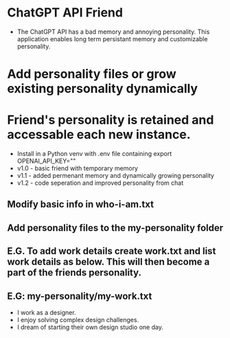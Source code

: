 # ChatGPT API Friend
* The ChatGPT API has a bad memory and annoying personality. This application enables long term persistant memory and customizable personality. 
# Add personality files or grow existing personality dynamically
# Friend's personality is retained and accessable each new instance.
* Install in a Python venv with .env file containing export OPENAI_API_KEY=""
* v1.0 - basic friend with temporary memory
* v1.1 - added permenant memory and dynamically growing personality
* v1.2 - code seperation and improved personality from chat
## Modify basic info in who-i-am.txt
## Add personality files to the my-personality folder
## E.G. To add work details create work.txt and list work details as below. This will then become a part of the friends personality.
## E.G: my-personality/my-work.txt
- I work as a designer.
- I enjoy solving complex design challenges.
- I dream of starting their own design studio one day.